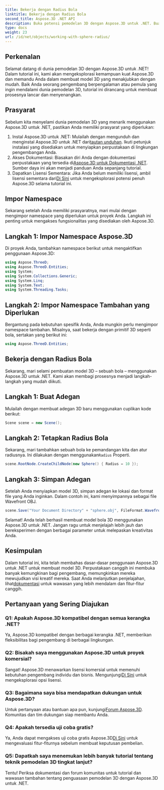 ```yaml
---
title: Bekerja dengan Radius Bola
linktitle: Bekerja dengan Radius Bola
second_title: Aspose.3D .NET API
description: Buka potensi pemodelan 3D dengan Aspose.3D untuk .NET. Buat model yang menakjubkan dengan mudah. Unduh uji coba gratis Anda sekarang!
type: docs
weight: 23
url: /id/net/objects/working-with-sphere-radius/
---
```

## Perkenalan
Selamat datang di dunia pemodelan 3D dengan Aspose.3D untuk .NET! Dalam tutorial ini, kami akan mengeksplorasi kemampuan kuat Aspose.3D dan memandu Anda dalam membuat model 3D yang menakjubkan dengan mudah. Baik Anda seorang pengembang berpengalaman atau pemula yang ingin mendalami dunia pemodelan 3D, tutorial ini dirancang untuk membuat prosesnya lancar dan menyenangkan.
## Prasyarat
Sebelum kita menyelami dunia pemodelan 3D yang menarik menggunakan Aspose.3D untuk .NET, pastikan Anda memiliki prasyarat yang diperlukan:
1. Instal Aspose.3D untuk .NET: Mulailah dengan mengunduh dan menginstal Aspose.3D untuk .NET dari[tautan unduhan](https://releases.aspose.com/3d/net/). Ikuti petunjuk instalasi yang disediakan untuk menyiapkan perpustakaan di lingkungan pengembangan Anda.
2.  Akses Dokumentasi: Biasakan diri Anda dengan dokumentasi perpustakaan yang tersedia di[Aspose.3D untuk Dokumentasi .NET](https://reference.aspose.com/3d/net/). Sumber daya ini akan menjadi panduan Anda sepanjang tutorial.
3.  Dapatkan Lisensi Sementara: Jika Anda belum memiliki lisensi, ambil lisensi sementara dari[Di Sini](https://purchase.aspose.com/temporary-license/) untuk mengeksplorasi potensi penuh Aspose.3D selama tutorial ini.
## Impor Namespace
Sekarang setelah Anda memiliki prasyaratnya, mari mulai dengan mengimpor namespace yang diperlukan untuk proyek Anda. Langkah ini penting untuk mengakses fungsionalitas yang disediakan oleh Aspose.3D.
## Langkah 1: Impor Namespace Aspose.3D
Di proyek Anda, tambahkan namespace berikut untuk mengaktifkan penggunaan Aspose.3D:
```csharp
using Aspose.ThreeD;
using Aspose.ThreeD.Entities;
using System;
using System.Collections.Generic;
using System.Linq;
using System.Text;
using System.Threading.Tasks;
```
## Langkah 2: Impor Namespace Tambahan yang Diperlukan
Bergantung pada kebutuhan spesifik Anda, Anda mungkin perlu mengimpor namespace tambahan. Misalnya, saat bekerja dengan primitif 3D seperti bola, sertakan yang berikut ini:
```csharp
using Aspose.ThreeD.Entities;
```
## Bekerja dengan Radius Bola
Sekarang, mari selami pembuatan model 3D – sebuah bola – menggunakan Aspose.3D untuk .NET. Kami akan membagi prosesnya menjadi langkah-langkah yang mudah diikuti.
## Langkah 1: Buat Adegan
Mulailah dengan membuat adegan 3D baru menggunakan cuplikan kode berikut:
```csharp
Scene scene = new Scene();
```
## Langkah 2: Tetapkan Radius Bola
 Sekarang, mari tambahkan sebuah bola ke pemandangan kita dan atur radiusnya. Ini dilakukan dengan menggunakan`Radius` Properti.
```csharp
scene.RootNode.CreateChildNode(new Sphere() { Radius = 10 });
```
## Langkah 3: Simpan Adegan
Setelah Anda menyiapkan model 3D, simpan adegan ke lokasi dan format file yang Anda inginkan. Dalam contoh ini, kami menyimpannya sebagai file Wavefront OBJ.
```csharp
scene.Save("Your Document Directory" + "sphere.obj", FileFormat.WavefrontOBJ);
```
Selamat! Anda telah berhasil membuat model bola 3D menggunakan Aspose.3D untuk .NET. Jangan ragu untuk menjelajah lebih jauh dan bereksperimen dengan berbagai parameter untuk melepaskan kreativitas Anda.
## Kesimpulan
Dalam tutorial ini, kita telah membahas dasar-dasar penggunaan Aspose.3D untuk .NET untuk membuat model 3D. Perpustakaan canggih ini membuka banyak kemungkinan bagi pengembang, memungkinkan mereka mewujudkan visi kreatif mereka. Saat Anda melanjutkan penjelajahan, lihat[dokumentasi](https://reference.aspose.com/3d/net/) untuk wawasan yang lebih mendalam dan fitur-fitur canggih.
## Pertanyaan yang Sering Diajukan

### Q1: Apakah Aspose.3D kompatibel dengan semua kerangka .NET?
Ya, Aspose.3D kompatibel dengan berbagai kerangka .NET, memberikan fleksibilitas bagi pengembang di berbagai lingkungan.
### Q2: Bisakah saya menggunakan Aspose.3D untuk proyek komersial?
 Sangat! Aspose.3D menawarkan lisensi komersial untuk memenuhi kebutuhan pengembang individu dan bisnis. Mengunjungi[Di Sini](https://purchase.aspose.com/buy) untuk mengeksplorasi opsi lisensi.
### Q3: Bagaimana saya bisa mendapatkan dukungan untuk Aspose.3D?
 Untuk pertanyaan atau bantuan apa pun, kunjungi[Forum Aspose.3D](https://forum.aspose.com/c/3d/18). Komunitas dan tim dukungan siap membantu Anda.
### Q4: Apakah tersedia uji coba gratis?
 Ya, Anda dapat mengakses uji coba gratis Aspose.3D[Di Sini](https://releases.aspose.com/) untuk mengevaluasi fitur-fiturnya sebelum membuat keputusan pembelian.
### Q5: Dapatkah saya menemukan lebih banyak tutorial tentang teknik pemodelan 3D tingkat lanjut?
Tentu! Periksa dokumentasi dan forum komunitas untuk tutorial dan wawasan tambahan tentang penguasaan pemodelan 3D dengan Aspose.3D untuk .NET.